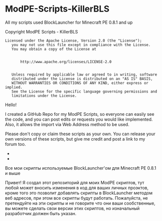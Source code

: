 ModPE-Scripts-KillerBLS
=======================

All my scripts used BlockLauncher for Minecraft PE 0.8.1 and up

 Copyright ModPE Scripts - KillerBLS

```	
Licensed under the Apache License, Version 2.0 (the "License");
   you may not use this file except in compliance with the License.
   You may obtain a copy of the License at


       http://www.apache.org/licenses/LICENSE-2.0


   Unless required by applicable law or agreed to in writing, software
   distributed under the License is distributed on an "AS IS" BASIS,
   WITHOUT WARRANTIES OR CONDITIONS OF ANY KIND, either express or implied.
   See the License for the specific language governing permissions and
   limitations under the License.
```	

Hello!

I created a GitHub Repo for my ModPE Scripts, so everyone can easily see the code, and you can post edits or requests you would like implemented. Also, it allows the import via Web Address method to be used.

Please don't copy or claim these scripts as your own. You can release your own versions of these scripts, but give me credit and post a link to my forum too.

-
-

Все мои скрипты используемые BlockLauncher'ом для Minecraft PE 0.8.1 и выше

Привет!
Я создал этот репозиторий для моих ModPE скриптов, тут любой может вносить изменения в код для ваших личных проэктов, кроме того это позволит добавлять скрипты в BlockLauncher методом веб адресов, при этом все скрипты будут работать.
Пожалуйста, не претендуйте на эти скрипты и не говорите что они ваши сообственные, вы можете сделать свои версии этих скриптов, но изначальный разработчик должен быть указан.
